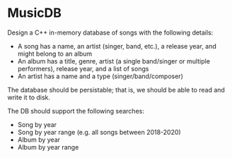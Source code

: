 # MusicDB

Design a C++ in-memory database of songs with the following details:
* A song has a name, an artist (singer, band, etc.), a release year, and might belong to an album
* An album has a title, genre, artist (a single band/singer or multiple performers), release year, and a list of songs
* An artist has a name and a type (singer/band/composer)

The database should be persistable; that is, we should be able to read and write it to disk.

The DB should support the following searches:
* Song by year
* Song by year range (e.g. all songs between 2018-2020)
* Album by year
* Album by year range
